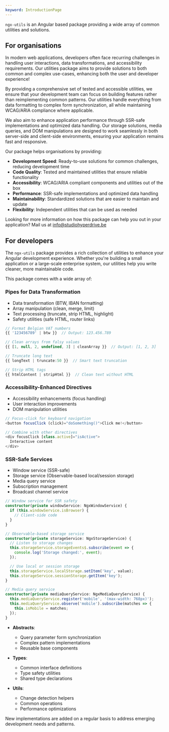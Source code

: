 ```yaml
---
keyword: IntroductionPage
---
```


`ngx-utils` is an Angular based package providing a wide array of common utilities and solutions.

## For organisations

In modern web applications, developers often face recurring challenges in handling user interactions, data transformations, and accessibility requirements. Our utilities package aims to provide solutions to both common and complex use-cases, enhancing both the user and developer experience!

By providing a comprehensive set of tested and accessible utilities, we ensure that your development team can focus on building features rather than reimplementing common patterns. Our utilities handle everything from data formatting to complex form synchronization, all while maintaining WCAG/ARIA compliance where applicable.

We also aim to enhance application performance through SSR-safe implementations and optimized data handling. Our storage solutions, media queries, and DOM manipulations are designed to work seamlessly in both server-side and client-side environments, ensuring your application remains fast and responsive.

Our package helps organisations by providing:

- **Development Speed**: Ready-to-use solutions for common challenges, reducing development time
- **Code Quality**: Tested and maintained utilities that ensure reliable functionality
- **Accessibility**: WCAG/ARIA compliant components and utilities out of the box
- **Performance**: SSR-safe implementations and optimized data handling
- **Maintainability**: Standardized solutions that are easier to maintain and update
- **Flexibility**: Independent utilities that can be used as needed

Looking for more information on how this package can help you out in your application? Mail us at [info@studiohyperdrive.be](mailto:info@studiohyperdrive.be)

## For developers

The `ngx-utils` package provides a rich collection of utilities to enhance your Angular development experience. Whether you're building a small application or a large-scale enterprise system, our utilities help you write cleaner, more maintainable code.

This package comes with a wide array of:

### Pipes for Data Transformation

- Data transformation (BTW, IBAN formatting)
- Array manipulation (clean, merge, limit)
- Text processing (truncate, strip HTML, highlight)
- Safety utilities (safe HTML, router links)

```typescript
// Format Belgian VAT numbers
{{ '123456789' | btw }}  // Output: 123.456.789

// Clean arrays from falsy values
{{ [1, null, 2, undefined, 3] | cleanArray }}  // Output: [1, 2, 3]

// Truncate long text
{{ longText | truncate:50 }}  // Smart text truncation

// Strip HTML tags
{{ htmlContent | stripHtml }}  // Clean text without HTML
```

### Accessibility-Enhanced Directives

- Accessibility enhancements (focus handling)
- User interaction improvements
- DOM manipulation utilities

```typescript
// Focus-click for keyboard navigation
<button focusClick (click)="doSomething()">Click me!</button>

// Combine with other directives
<div focusClick [class.active]="isActive">
  Interactive content
</div>
```

### SSR-Safe Services

- Window service (SSR-safe)
- Storage service (Observable-based local/session storage)
- Media query service
- Subscription management
- Broadcast channel service

```typescript
// Window service for SSR safety
constructor(private windowService: NgxWindowService) {
  if (this.windowService.isBrowser) {
    // Client-side code
  }
}

// Observable-based storage service
constructor(private storageService: NgxStorageService) {
  // Listen to storage changes
  this.storageService.storageEvents$.subscribe(event => {
    console.log('Storage changed:', event);
  });

  // Use local or session storage
  this.storageService.localStorage.setItem('key', value);
  this.storageService.sessionStorage.getItem('key');
}

// Media query service
constructor(private mediaQueryService: NgxMediaQueryService) {
  this.mediaQueryService.register('mobile', '(max-width: 768px)');
  this.mediaQueryService.observe('mobile').subscribe(matches => {
    this.isMobile = matches;
  });
}
```

- **Abstracts**:
  - Query parameter form synchronization
  - Complex pattern implementations
  - Reusable base components

- **Types**:
  - Common interface definitions
  - Type safety utilities
  - Shared type declarations

- **Utils**:
  - Change detection helpers
  - Common operations
  - Performance optimizations

New implementations are added on a regular basis to address emerging development needs and patterns.
